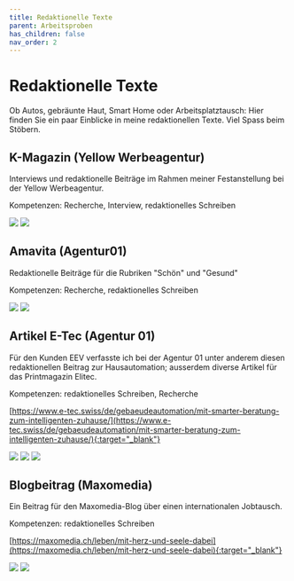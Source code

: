 ```yaml
---
title: Redaktionelle Texte
parent: Arbeitsproben
has_children: false
nav_order: 2
---
```


# Redaktionelle Texte

Ob Autos, gebräunte Haut, Smart Home oder Arbeitsplatztausch: Hier finden Sie ein paar Einblicke in meine redaktionellen Texte. Viel Spass beim Stöbern.

## K-Magazin (Yellow Werbeagentur)

Interviews und redaktionelle Beiträge im Rahmen meiner Festanstellung bei der Yellow Werbeagentur. 

Kompetenzen: Recherche, Interview, redaktionelles Schreiben

![](images/works2/kmagazin-1.jpg)
![](images/works2/kmagazin-3.jpg)

## Amavita (Agentur01)

Redaktionelle Beiträge für die Rubriken "Schön" und "Gesund"

Kompetenzen: Recherche, redaktionelles Schreiben

![](images/works2/amavita-1.png)
![](images/works2/amavita-3.png)

## Artikel E-Tec (Agentur 01)

Für den Kunden EEV verfasste ich bei der Agentur 01 unter anderem diesen redaktionellen Beitrag zur Hausautomation; ausserdem diverse Artikel für das Printmagazin Elitec.

Kompetenzen: redaktionelles Schreiben, Recherche

[https://www.e-tec.swiss/de/gebaeudeautomation/mit-smarter-beratung-zum-intelligenten-zuhause/](https://www.e-tec.swiss/de/gebaeudeautomation/mit-smarter-beratung-zum-intelligenten-zuhause/){:target="_blank"}

![](images/works2/etec-1.png)
![](images/works2/etec-2.png)
![](images/works2/etec-3.png)

## Blogbeitrag (Maxomedia)

Ein Beitrag für den Maxomedia-Blog über einen internationalen Jobtausch.

Kompetenzen: redaktionelles Schreiben

[https://maxomedia.ch/leben/mit-herz-und-seele-dabei](https://maxomedia.ch/leben/mit-herz-und-seele-dabei){:target="_blank"}

![](images/works2/blogbeitrag-1.png)
![](images/works2/blogbeitrag-2.png)